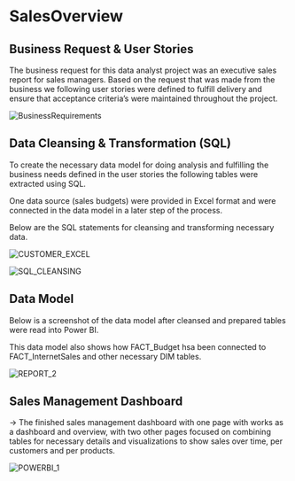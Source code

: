 # SalesOverview
## Business Request & User Stories

   The business request for this data analyst project was an executive sales report for sales managers. Based on the request that was made from the business we following user stories were defined to fulfill delivery and ensure that acceptance criteria’s were maintained throughout the project.

![BusinessRequirements](https://github.com/Keerthanabalaje/SalesOverview/assets/78976627/cfd2339f-0e98-418e-abbb-36b00b362ca2)

## Data Cleansing & Transformation (SQL)

  To create the necessary data model for doing analysis and fulfilling the business needs defined in the user stories the following tables were extracted using SQL.
  
  One data source (sales budgets) were provided in Excel format and were connected in the data model in a later step of the process.
  
  Below are the SQL statements for cleansing and transforming necessary data.

![CUSTOMER_EXCEL](https://github.com/Keerthanabalaje/SalesOverview/assets/78976627/cc1516fc-217e-4567-9376-092c34deb294)

![SQL_CLEANSING](https://github.com/Keerthanabalaje/SalesOverview/assets/78976627/c7c6592d-18fd-4447-8404-eb0fe54d47cb)


## Data Model
  Below is a screenshot of the data model after cleansed and prepared tables were read into Power BI.

  This data model also shows how FACT_Budget hsa been connected to FACT_InternetSales and other necessary DIM tables.

![REPORT_2](https://github.com/Keerthanabalaje/SalesOverview/assets/78976627/d4cd17e0-e364-4543-aebb-39f12a1a9f83)

## Sales Management Dashboard

-> The finished sales management dashboard with one page with works as a dashboard and overview, with two other pages focused on combining tables for necessary details and visualizations to show sales over time, per customers and per products.

![POWERBI_1](https://github.com/Keerthanabalaje/SalesOverview/assets/78976627/0b5e7fe1-3257-4ae7-a1c6-289de2158f4e)


